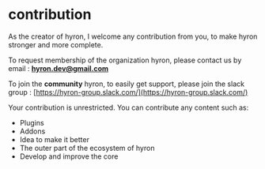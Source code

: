 # contribution

As the creator of hyron, I welcome any contribution from you, to make hyron stronger and more complete.

To request membership of the organization hyron, please contact us by email : **hyron.dev@gmail.com**

To join the **community** hyron, to easily get support, please join the slack group : [https://hyron-group.slack.com/](https://hyron-group.slack.com/)

Your contribution is unrestricted. You can contribute any content such as:

* Plugins
* Addons
* Idea to make it better
* The outer part of the ecosystem of hyron
* Develop and improve the core

